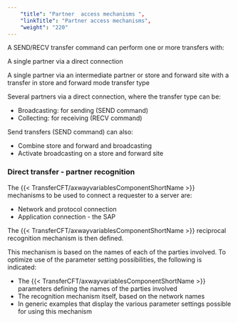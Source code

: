 ```yaml
---
    "title": "Partner  access mechanisms ",
    "linkTitle": "Partner access mechanisms",
    "weight": "220"
---
```

A SEND/RECV transfer command can perform one or more transfers with:

A single partner
via a direct connection

A single partner
via an intermediate partner or store and forward site with a transfer
in store and forward mode transfer type

Several partners
via a direct connection, where the transfer type can be:

- Broadcasting: for sending
    (SEND command)
- Collecting: for receiving (RECV command)

Send transfers (SEND command) can also:

- Combine store and
    forward and broadcasting
- Activate broadcasting
    on a store and forward site

### Direct transfer - partner recognition

The {{< TransferCFT/axwayvariablesComponentShortName  >}} mechanisms to be used to connect a requester to a server
are:

- Network and protocol
    connection
- Application connection -
    the SAP

The {{< TransferCFT/axwayvariablesComponentShortName  >}} reciprocal recognition mechanism is then defined.

This mechanism is based on the names of each of the parties involved.
To optimize use of the parameter setting possibilities, the following
is indicated:

- The {{< TransferCFT/axwayvariablesComponentShortName  >}}
    parameters defining the names of the parties involved
- The recognition
    mechanism itself, based on the network names
- In
    generic examples that display the various parameter settings possible
    for using this mechanism
